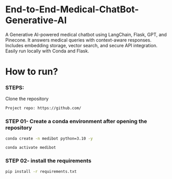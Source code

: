 # End-to-End-Medical-ChatBot-Generative-AI
A Generative AI-powered medical chatbot using LangChain, Flask, GPT, and Pinecone. It answers medical queries with context-aware responses. Includes embedding storage, vector search, and secure API integration. Easily run locally with Conda and Flask.

# How to run?
### STEPS:

Clone the repository

```bash
Project repo: https://github.com/
```
### STEP 01- Create a conda environment after opening the repository

```bash
conda create -n medibot python=3.10 -y
```

```bash
conda activate medibot
```


### STEP 02- install the requirements
```bash
pip install -r requirements.txt
```